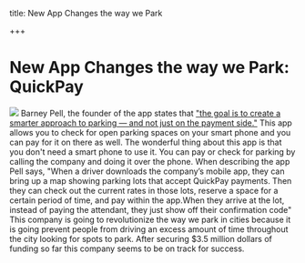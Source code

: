 title: New App Changes the way we Park

+++


# New App Changes the way we Park: QuickPay

![](http://www.crunchbase.com/assets/images/resized/0020/4049/204049v1-max-250x250.jpg) Barney Pell, the founder of the app states that ["the goal is to create a smarter approach to parking — and not just on the payment side."](http://techcrunch.com/2012/08/02/quickpay-funding-barney-pell/) This app allows you to check for open parking spaces on your smart phone and you can pay for it on there as well. The wonderful thing about this app is that you don't need a smart phone to use it. You can pay or check for parking by calling the company and doing it over the phone. When describing the app Pell says, "When a driver downloads the company’s mobile app, they can bring up a map showing parking lots that accept QuickPay payments. Then they can check out the current rates in those lots, reserve a space for a certain period of time, and pay within the app.When they arrive at the lot, instead of paying the attendant, they just show off their confirmation code" This company is going to revolutionize the way we park in cities because it is going prevent people from driving an excess amount of time throughout the city looking for spots to park. After securing $3.5 million dollars of funding so far this company seems to be on track for success.
